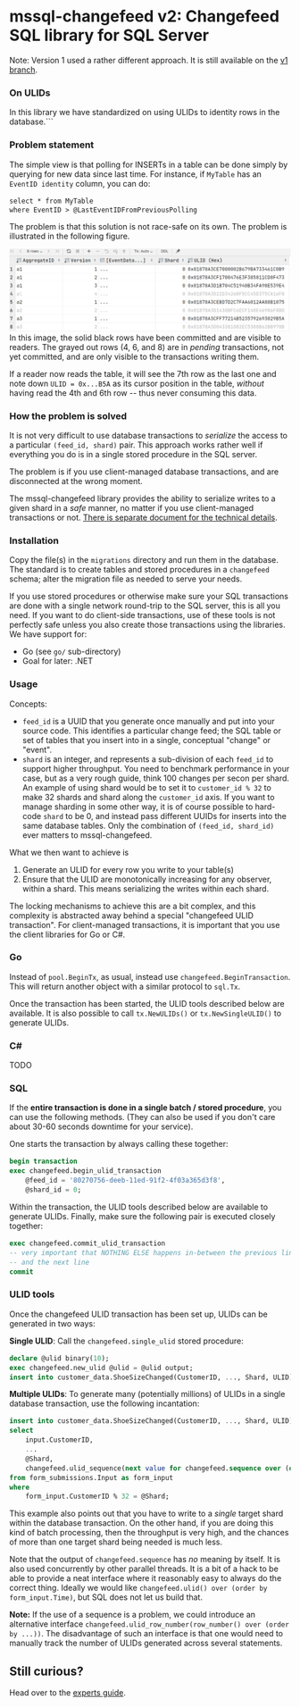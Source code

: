 # mssql-changefeed v2: Changefeed SQL library for SQL Server

Note: Version 1 used a rather different approach. It is
still available on the [v1 branch](TODO).

### On ULIDs

In this library we have standardized on using ULIDs to identity rows
in the database.```

### Problem statement
The simple view is that polling for INSERTs in a table can be done
simply by querying for new data since last time. For instance,
if `MyTable` has an `EventID identity` column, you can do: 
```
select * from MyTable
where EventID > @LastEventIDFromPreviousPolling  
```

The problem is that this solution is not race-safe
on its own. The problem is illustrated in the following
figure.

![Illustration of multiple concurrent inserts into a SQL table](bottom-of-table.png)
In this image, the solid black rows have been committed and are visible
to readers. The grayed out rows (4, 6, and 8) are in *pending* transactions,
not yet committed, and are only visible to the transactions writing them.

If a reader now reads the table, it will see the 7th row as the last
one and note down `ULID = 0x...B5A` as its cursor position in the table,
*without* having read the 4th and 6th row -- thus never consuming this data.

### How the problem is solved

It is not very difficult to use database transactions to *serialize* the
access to a particular `(feed_id, shard)` pair. This approach works rather
well if everything you do is in a single stored procedure in the SQL server.

The problem is if you use client-managed database transactions, and are
disconnected at the wrong moment.

The mssql-changefeed library provides the ability to serialize writes
to a given shard in a *safe* manner, no matter if you use client-managed
transactions or not. [There is separate document
for the technical details](EXPERTS-GUIDE.md).

### Installation

Copy the file(s) in the `migrations` directory and run them in the database.
The standard is to create tables and stored procedures in a `changefeed`
schema; alter the migration file as needed to serve your needs.

If you use stored procedures or otherwise make sure your SQL transactions
are done with a single network round-trip to the SQL server, this is all
you need. If you want to do client-side transactions, use of these tools
is not perfectly safe unless you also create those transactions
using the libraries. We have support for:

* Go (see `go/` sub-directory)
* Goal for later: .NET

### Usage

Concepts:

* `feed_id` is a UUID that you generate once manually and put into your
  source code. This identifies a particular change feed; the SQL table
  or set of tables that you insert into in a single, conceptual "change"
  or "event".
* `shard` is an integer, and represents a sub-division of each `feed_id`
  to support higher throughput. You need to benchmark performance
  in your case, but as a very rough guide, think 100 changes per secon
  per shard. An example of using shard would be to set it to `customer_id % 32`
  to make 32 shards and shard along the `customer_id` axis.
  If you want to manage sharding in some other way, it is of course
  possible to hard-code `shard` to be 0, and instead pass different
  UUIDs for inserts into the same database tables. Only the combination
  of `(feed_id, shard_id)` ever matters to mssql-changefeed.

What we then want to achieve is

1) Generate an ULID for every row you write to your table(s) 
2) Ensure that the ULID are monotonically increasing for any observer,
   within a shard. This means serializing the writes within each
   shard.

The locking mechanisms to achieve this are a bit complex, and this complexity
is abstracted away behind a special "changefeed ULID transaction".
For client-managed transactions, it is important that you use the client
libraries for Go or C#.

### Go

Instead of `pool.BeginTx`, as usual, instead use `changefeed.BeginTransaction`.
This will return another object with a similar protocol to `sql.Tx`.

Once the transaction has been started, the ULID tools described below are
available. It is also possible to call `tx.NewULIDs()` or `tx.NewSingleULID()`
to generate ULIDs.

### C#

TODO

### SQL

If the **entire transaction is done in a single batch / stored procedure**,
you can use the following methods. (They can also be used if you don't care about
30-60 seconds downtime for your service).

One starts the transaction by always calling these together:
```sql
begin transaction
exec changefeed.begin_ulid_transaction
    @feed_id = '80270756-deeb-11ed-91f2-4f03a365d3f8',
    @shard_id = 0;
```

Within the transaction, the ULID tools described below are available to
generate ULIDs. Finally, make sure the following pair is executed
closely together:
```sql
exec changefeed.commit_ulid_transaction
-- very important that NOTHING ELSE happens in-between the previous line
-- and the next line
commit
```

### ULID tools

Once the changefeed ULID transaction has been set up, ULIDs can be generated
in two ways:

**Single ULID**: Call the `changefeed.single_ulid` stored procedure:
```sql
declare @ulid binary(10);
exec changefeed.new_ulid @ulid = @ulid output;
insert into customer_data.ShoeSizeChanged(CustomerID, ..., Shard, ULID) values (..., @Shard, @ULID);
```

**Multiple ULIDs**: To generate many (potentially millions) of ULIDs in a single
database transaction, use the following incantation:

```sql
insert into customer_data.ShoeSizeChanged(CustomerID, ..., Shard, ULID)
select
    input.CustomerID,
    ...
    @Shard,
    changefeed.ulid_sequence(next value for changefeed.sequence over (order by form_input.Time))
from form_submissions.Input as form_input
where
    form_input.CustomerID % 32 = @Shard;
```
This example also points out that you have to write to a *single*
target shard within the database transaction. On the other hand,
if you are doing this kind of batch processing, then the throughput
is very high, and the chances of more than one target shard being
needed is much less.

Note that the output of `changefeed.sequence` has *no* meaning by itself.
It is also used concurrently by other parallel threads.
It is a bit of a hack to be able to provide a neat interface where it
reasonably easy to always do the correct thing. Ideally we would
like `changefeed.ulid() over (order by form_input.Time)`, but SQL
does not let us build that.

**Note:** If the use of a sequence is a problem, we could introduce an alternative
interface `changefeed.ulid_row_number(row_number() over (order by ...))`.
The disadvantage of such an interface is that one would need to manually
track the number of ULIDs generated across several statements.

## Still curious?

Head over to the [experts guide](EXPERTS-GUIDE.md).
